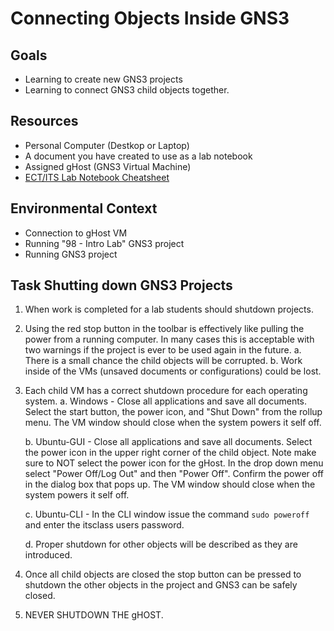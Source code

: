 # Connecting Objects Inside GNS3

## Goals
- Learning to create new GNS3 projects
- Learning to connect GNS3 child objects together.

## Resources
- Personal Computer (Destkop or Laptop)
- A document you have created to use as a lab notebook
- Assigned gHost (GNS3 Virtual Machine)
- [ECT/ITS Lab Notebook Cheatsheet](https://github.com/OHIO-ECT/Lab-Notebook-Cheat-Sheet)

## Environmental Context
- Connection to gHost VM
- Running "98 - Intro Lab" GNS3 project
- Running GNS3 project

## Task Shutting down GNS3 Projects

1. When work is completed for a lab students should shutdown projects.

2. Using the red stop button in the toolbar is effectively like pulling the power from a running computer.  In many cases this is acceptable with two warnings if the project is ever to be used again in the future.
    a.  There is a small chance the child objects will be corrupted. 
    b.  Work inside of the VMs (unsaved documents or configurations) could be lost.

3. Each child VM has a correct shutdown procedure for each operating system.
    a. Windows - Close all applications and save all documents.  Select the start button, the power icon, and "Shut Down" from the rollup menu.  The VM window should close when the system powers it self off.

    b. Ubuntu-GUI - Close all applications and save all documents.  Select the power icon in the upper right corner of the child object.  Note make sure to NOT select the power icon for the gHost.  In the drop down menu select "Power Off/Log Out" and then "Power Off".  Confirm the power off in the dialog box that pops up.  The VM window should close when the system powers it self off.

    c. Ubuntu-CLI - In the CLI window issue the command ``sudo poweroff`` and enter the itsclass users password.

    d. Proper shutdown for other objects will be described as they are introduced.

4. Once all child objects are closed the stop button can be pressed to shutdown the other objects in the project and GNS3 can be safely closed.

5. NEVER SHUTDOWN THE gHOST.


